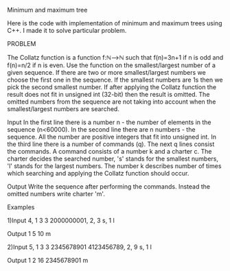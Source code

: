 Minimum and maximum tree

Here is the code with implementation of minimum and maximum trees using C++. I made it to solve particular problem.

PROBLEM

The Collatz function is a function f:ℕ⟶ℕ such that f(n)=3n+1 if n is odd and f(n)=n/2 if n is even. Use the function on the smallest/largest number of a given sequence.
If there are two or more smallest/largest numbers we choose the first one in the sequence.
If the smallest numbers are 1s then we pick the second smallest number.
If after applying the Collatz function the result does not fit in unsigned int (32-bit) then the result is omitted. The omitted numbers from the sequence are not taking into account when the smallest/largest numbers are searched.

Input
In the first line there is a number n - the number of elements in the sequence (n<60000).
In the second line there are n numbers - the sequence. All the number are positive integers that fit into unsigned int.
In the third line there is a number of commands (q).
The next q lines consist the commands.
A command consists of a number k and a charter c. The charter decides the searched number, 's' stands for the smallest numbers, 'l' stands for the largest numbers. The number k describes number of times which searching and applying the Collatz function should occur.

Output
Write the sequence after performing the commands. Instead the omitted numbers write charter 'm'.

Examples

1)Input
4, 
1 3 3 2000000001, 
2, 
3 s, 
1 l

Output
1 5 10 m

2)Input
5, 
1 3 3 2345678901 4123456789, 
2, 
9 s, 
1 l

Output
1 2 16 2345678901 m
